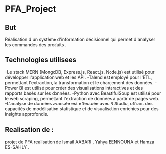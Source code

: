 # PFA_Project
## But
Réalisation d'un système d'information décisionnel qui permet d'analyser les commandes des produits .

## Technologies utilisees 
-Le stack MERN (MongoDB, Express.js, React.js, Node.js) est utilisé pour développer l'application web et les API.
-Talend est employé pour l'ETL, permettant l'extraction, la transformation et le chargement des données.
-Power BI est utilisé pour créer des visualisations interactives et des rapports basés sur les données.
-Python avec BeautifulSoup est utilisé pour le web scraping, permettant l'extraction de données à partir de pages web.
-L'analyse de données avancée est effectuée avec R Studio, offrant des capacités de modélisation statistique et de visualisation enrichies pour des insights approfondis.
## Realisation de : 
projet de PFA realisation de Ismail AABARI , Yahya BENNOUNA  et Hamza ES-SAHLY .

